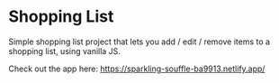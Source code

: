 # Shopping List

Simple shopping list project that lets you add / edit / remove items to a shopping list, using vanilla JS.

Check out the app here: https://sparkling-souffle-ba9913.netlify.app/
